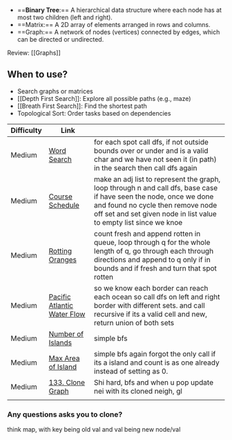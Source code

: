 * ==**Binary Tree**:== A hierarchical data structure where each node has at most two children (left and right).
* ==Matrix:== A 2D array of elements arranged in rows and columns.
* ==Graph:== A network of nodes (vertices) connected by edges, which can be directed or undirected.

Review: [[Graphs]]
## When to use?
* Search graphs or matrices
* [[Depth First Search]]: Explore all possible paths (e.g., maze)
* [[Breath First Search]]: Find the shortest path
* Topological Sort: Order tasks based on dependencies


| Difficulty | Link                                                                                      |                                                                                                                                                                                                                              |
| ---------- | ----------------------------------------------------------------------------------------- | ---------------------------------------------------------------------------------------------------------------------------------------------------------------------------------------------------------------------------- |
| Medium     | [Word Search](https://leetcode.com/problems/word-search/)                                 | for each spot call dfs, if not outside bounds over or under and is a valid char and we have not seen it (in path) in the search then call dfs again                                                                          |
| Medium     | [Course Schedule](https://leetcode.com/problems/course-schedule/)                         | make an adj list to represent the graph, loop through n and call dfs, base case if have seen the node, once we done and found no cycle then remove node off set and set given node in list value to empty list since we knoe |
| Medium     | [Rotting Oranges](https://leetcode.com/problems/rotting-oranges/)                         | count fresh and append rotten in queue, loop through q for the whole length of q, go through each through directions and append to q only if in bounds and if fresh and turn that spot rotten                                |
| Medium     | [Pacific Atlantic Water Flow](https://leetcode.com/problems/pacific-atlantic-water-flow/) | so we  know each border can reach each ocean so call dfs on left and right border with different sets. and call recursive if its a valid cell and new, return union of both sets                                             |
| Medium     | [Number of Islands](https://leetcode.com/problems/number-of-islands/)                     | simple bfs                                                                                                                                                                                                                   |
| Medium     | [Max Area of Island](https://leetcode.com/problems/max-area-of-island/)                   | simple bfs again forgot the only call if its a island and count is as one already instead of setting as 0.                                                                                                                   |
| Medium     | [133. Clone Graph](https://leetcode.com/problems/clone-graph/)                            | Shi hard, bfs and when u pop update nei with its cloned neigh, gl                                                                                                                                                            |
|            |                                                                                           |                                                                                                                                                                                                                              |


### Any questions asks you to clone?
think map, with key being old val and val being new node/val